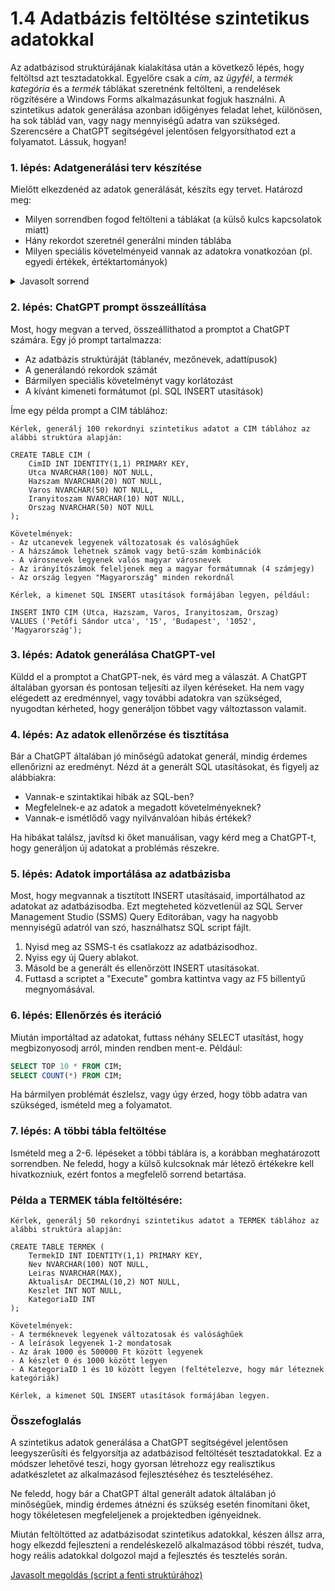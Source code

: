# 1.4 Adatbázis feltöltése szintetikus adatokkal

Az adatbázisod struktúrájának kialakítása után a következő lépés, hogy feltöltsd azt tesztadatokkal. Egyelőre csak a *cím*, az *ügyfél*, a *termék kategória* és a *termék* táblákat szeretnénk feltölteni, a rendelések rögzítésére a Windows Forms alkalmazásunkat fogjuk használni.
A szintetikus adatok generálása azonban időigényes feladat lehet, különösen, ha sok táblád van, vagy nagy mennyiségű adatra van szükséged. Szerencsére a ChatGPT segítségével jelentősen felgyorsíthatod ezt a folyamatot. Lássuk, hogyan!

### 1. lépés: Adatgenerálási terv készítése

Mielőtt elkezdenéd az adatok generálását, készíts egy tervet. Határozd meg:

- Milyen sorrendben fogod feltölteni a táblákat (a külső kulcs kapcsolatok miatt)
- Hány rekordot szeretnél generálni minden táblába
- Milyen speciális követelményeid vannak az adatokra vonatkozóan (pl. egyedi értékek, értéktartományok)

<details>
<summary>Javasolt sorrend</summary>

1. CIM
2. UGYFEL
3. TERMEK_KATEGORIA
4. TERMEK


</details>

### 2. lépés: ChatGPT prompt összeállítása

Most, hogy megvan a terved, összeállíthatod a promptot a ChatGPT számára. Egy jó prompt tartalmazza:

- Az adatbázis struktúráját (táblanév, mezőnevek, adattípusok)
- A generálandó rekordok számát
- Bármilyen speciális követelményt vagy korlátozást
- A kívánt kimeneti formátumot (pl. SQL INSERT utasítások)

Íme egy példa prompt a CIM táblához:

```
Kérlek, generálj 100 rekordnyi szintetikus adatot a CIM táblához az alábbi struktúra alapján:

CREATE TABLE CIM (
    CimID INT IDENTITY(1,1) PRIMARY KEY,
    Utca NVARCHAR(100) NOT NULL,
    Hazszam NVARCHAR(20) NOT NULL,
    Varos NVARCHAR(50) NOT NULL,
    Iranyitoszam NVARCHAR(10) NOT NULL,
    Orszag NVARCHAR(50) NOT NULL
);

Követelmények:
- Az utcanevek legyenek változatosak és valósághűek
- A házszámok lehetnek számok vagy betű-szám kombinációk
- A városnevek legyenek valós magyar városnevek
- Az irányítószámok feleljenek meg a magyar formátumnak (4 számjegy)
- Az ország legyen "Magyarország" minden rekordnál

Kérlek, a kimenet SQL INSERT utasítások formájában legyen, például:

INSERT INTO CIM (Utca, Hazszam, Varos, Iranyitoszam, Orszag) 
VALUES ('Petőfi Sándor utca', '15', 'Budapest', '1052', 'Magyarország');
```

### 3. lépés: Adatok generálása ChatGPT-vel

Küldd el a promptot a ChatGPT-nek, és várd meg a válaszát. A ChatGPT általában gyorsan és pontosan teljesíti az ilyen kéréseket. Ha nem vagy elégedett az eredménnyel, vagy további adatokra van szükséged, nyugodtan kérheted, hogy generáljon többet vagy változtasson valamit.

### 4. lépés: Az adatok ellenőrzése és tisztítása

Bár a ChatGPT általában jó minőségű adatokat generál, mindig érdemes ellenőrizni az eredményt. Nézd át a generált SQL utasításokat, és figyelj az alábbiakra:

- Vannak-e szintaktikai hibák az SQL-ben?
- Megfelelnek-e az adatok a megadott követelményeknek?
- Vannak-e ismétlődő vagy nyilvánvalóan hibás értékek?

Ha hibákat találsz, javítsd ki őket manuálisan, vagy kérd meg a ChatGPT-t, hogy generáljon új adatokat a problémás részekre.

### 5. lépés: Adatok importálása az adatbázisba

Most, hogy megvannak a tisztított INSERT utasításaid, importálhatod az adatokat az adatbázisodba. Ezt megteheted közvetlenül az SQL Server Management Studio (SSMS) Query Editorában, vagy ha nagyobb mennyiségű adatról van szó, használhatsz SQL script fájlt.

1. Nyisd meg az SSMS-t és csatlakozz az adatbázisodhoz.
2. Nyiss egy új Query ablakot.
3. Másold be a generált és ellenőrzött INSERT utasításokat.
4. Futtasd a scriptet a "Execute" gombra kattintva vagy az F5 billentyű megnyomásával.

### 6. lépés: Ellenőrzés és iteráció

Miután importáltad az adatokat, futtass néhány SELECT utasítást, hogy megbizonyosodj arról, minden rendben ment-e. Például:

```sql
SELECT TOP 10 * FROM CIM;
SELECT COUNT(*) FROM CIM;
```

Ha bármilyen problémát észlelsz, vagy úgy érzed, hogy több adatra van szükséged, ismételd meg a folyamatot.

### 7. lépés: A többi tábla feltöltése

Ismételd meg a 2-6. lépéseket a többi táblára is, a korábban meghatározott sorrendben. Ne feledd, hogy a külső kulcsoknak már létező értékekre kell hivatkozniuk, ezért fontos a megfelelő sorrend betartása.

### Példa a TERMEK tábla feltöltésére:

```
Kérlek, generálj 50 rekordnyi szintetikus adatot a TERMEK táblához az alábbi struktúra alapján:

CREATE TABLE TERMEK (
    TermekID INT IDENTITY(1,1) PRIMARY KEY,
    Nev NVARCHAR(100) NOT NULL,
    Leiras NVARCHAR(MAX),
    AktualisAr DECIMAL(10,2) NOT NULL,
    Keszlet INT NOT NULL,
    KategoriaID INT
);

Követelmények:
- A terméknevek legyenek változatosak és valósághűek
- A leírások legyenek 1-2 mondatosak
- Az árak 1000 és 500000 Ft között legyenek
- A készlet 0 és 1000 között legyen
- A KategoriaID 1 és 10 között legyen (feltételezve, hogy már léteznek kategóriák)

Kérlek, a kimenet SQL INSERT utasítások formájában legyen.
```

### Összefoglalás

A szintetikus adatok generálása a ChatGPT segítségével jelentősen leegyszerűsíti és felgyorsítja az adatbázisod feltöltését tesztadatokkal. Ez a módszer lehetővé teszi, hogy gyorsan létrehozz egy realisztikus adatkészletet az alkalmazásod fejlesztéséhez és teszteléséhez. 

Ne feledd, hogy bár a ChatGPT által generált adatok általában jó minőségűek, mindig érdemes átnézni és szükség esetén finomítani őket, hogy tökéletesen megfeleljenek a projektedben igényeidnek.

Miután feltöltötted az adatbázisodat szintetikus adatokkal, készen állsz arra, hogy elkezdd fejleszteni a rendeléskezelő alkalmazásod többi részét, tudva, hogy reális adatokkal dolgozol majd a fejlesztés és tesztelés során.

[Javasolt megoldás (script a fenti struktúrához)](insert_script.sql)